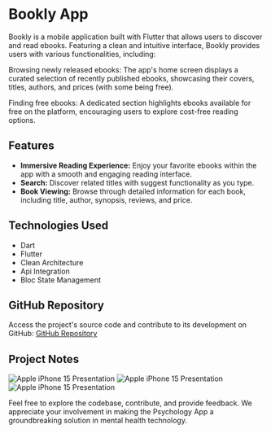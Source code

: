 # Bookly App

Bookly is a mobile application built with Flutter that allows users to discover and read ebooks. Featuring a clean and intuitive interface, Bookly provides users with various functionalities, including:

Browsing newly released ebooks: The app's home screen displays a curated selection of recently published ebooks, showcasing their covers, titles, authors, and prices (with some being free).

Finding free ebooks: A dedicated section highlights ebooks available for free on the platform, encouraging users to explore cost-free reading options.

## Features

- **Immersive Reading Experience:** Enjoy your favorite ebooks within the app with a smooth and engaging reading interface.
- **Search:** Discover related titles with suggest functionality as you type.
- **Book Viewing:** Browse through detailed information for each book, including title, author, synopsis, reviews, and price.

## Technologies Used

- Dart
- Flutter
- Clean Architecture
- Api Integration
- Bloc State Management

 

## GitHub Repository

Access the project's source code and contribute to its development on GitHub: [GitHub Repository](https://github.com/Ibrahim653/BooklyApp)



## Project Notes
![Apple iPhone 15 Presentation](https://github.com/Ibrahim653/BooklyApp/assets/90819588/86cd913f-0c9f-4193-a04c-0949cafa0491)
![Apple iPhone 15 Presentation](https://github.com/Ibrahim653/BooklyApp/assets/90819588/a8df4b67-866e-4050-8abc-77d8b36a6bfb)
![Apple iPhone 15 Presentation](https://github.com/Ibrahim653/BooklyApp/assets/90819588/d8f67faa-15c6-44e0-9101-ec45f5b31bf9)


Feel free to explore the codebase, contribute, and provide feedback. We appreciate your involvement in making the Psychology App a groundbreaking solution in mental health technology.
